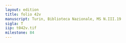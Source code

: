 ```yaml
---
layout: edition
title: folio 42v
manuscript: Turin, Biblioteca Nazionale, MS N.III.19
sigla: T
iip: t042v.tif
milestone: 84
---
```

